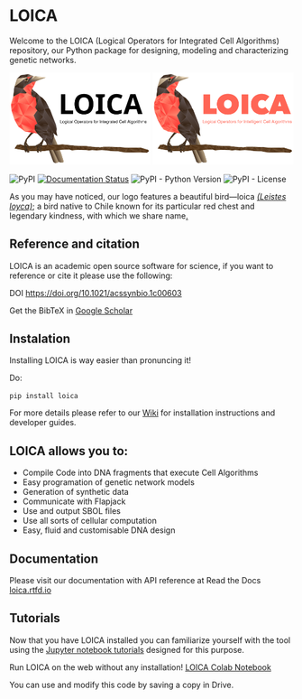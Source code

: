 # LOICA

Welcome to the LOICA (Logical Operators for Integrated Cell Algorithms) repository, our Python package for designing, modeling and characterizing genetic networks.

<img src="https://github.com/RudgeLab/LOICA/blob/master/images/LOICA_Logo.svg#gh-light-mode-only" alt="LOICA logo" width="250"/>
<img src="https://github.com/RudgeLab/LOICA/blob/master/images/LOICA_Logo_night.svg#gh-dark-mode-only" alt="LOICA night logo" width="250"/>


![PyPI](https://img.shields.io/pypi/v/loica)
[![Documentation Status](https://readthedocs.org/projects/loica/badge/?version=latest)](https://loica.readthedocs.io/en/latest/?badge=latest)
![PyPI - Python Version](https://img.shields.io/pypi/pyversions/loica)
![PyPI - License](https://img.shields.io/pypi/l/loica)

As you may have noticed, our logo features a beautiful bird—loica _[(Leistes loyca)](https://en.wikipedia.org/wiki/Long-tailed_meadowlark)_; a bird native to Chile known for its particular red chest and legendary kindness, with which we share name[.](https://youtu.be/qDL3zhB8-MM)

## Reference and citation

LOICA is an academic open source software for science, if you want to reference or cite it please use the following:

DOI https://doi.org/10.1021/acssynbio.1c00603

Get the BibTeX in [Google Scholar](https://scholar.google.com/scholar?hl=es&as_sdt=0%2C5&q=LOICA%3A+Integrating+Models+with+Data+for+Genetic+Network+Design+Automation&btnG=) 

## Instalation

Installing LOICA is way easier than pronuncing it! 

Do:

`pip install loica`

For more details please refer to our [Wiki](https://github.com/RudgeLab/LOICA/wiki) for installation instructions and developer guides.

## LOICA allows you to:

- Compile Code into DNA fragments that execute Cell Algorithms
- Easy programation of genetic network models
- Generation of synthetic data
- Communicate with Flapjack
- Use and output SBOL files
- Use all sorts of cellular computation
- Easy, fluid and customisable DNA design

## Documentation

 Please visit our documentation with API reference at Read the Docs [loica.rtfd.io](https://loica.rtfd.io)

## Tutorials

Now that you have LOICA installed you can familiarize yourself with the tool using the [Jupyter notebook tutorials](https://github.com/RudgeLab/LOICA/tree/master/notebooks) designed for this purpose.

Run LOICA on the web without any installation! [LOICA Colab Notebook](https://drive.google.com/file/d/1xxxMS5amaTGY2Z09i5h03zMr2J2zGiwg/view?usp=sharing)

You can use and modify this code by saving a copy in Drive.
